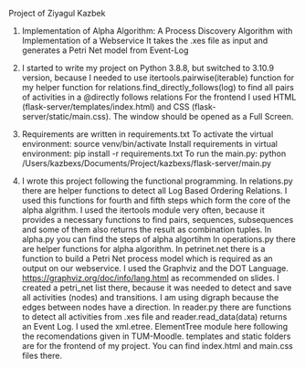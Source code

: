 Project of Ziyagul Kazbek 

1.  Implementation of Alpha Algorithm: A Process Discovery Algorithm with Implementation of a Webservice
It takes the .xes file as input and generates a Petri Net model from Event-Log

2. I started to write my project on Python 3.8.8, but switched to 3.10.9 version, because I needed to use itertools.pairwise(iterable) function for my helper function for relations.find_directly_follows(log) to find all pairs of activities in a @directly follows relations
For the frontend I used HTML (flask-server/templates/index.html) and CSS (flask-server/static/main.css). The window should be opened as a Full Screen.

3. Requirements are written in requirements.txt
To activate the virtual environment: source venv/bin/activate
Install requirements in virtual environment: pip install -r requirements.txt
To run the main.py: python /Users/kazbexs/Documents/Project/kazbexs/flask-server/main.py

4. I wrote this project following the functional programming.
In relations.py there are helper functions to detect all Log Based Ordering Relations. I used this functions for fourth and fifth steps which form the core of the alpha algrithm. I used the itertools module very often, because it provides a necessary functions to find pairs, sequences, subsequences and some of them also returns the result as combination tuples.
In alpha.py you can find the steps of alpha algortihm
In operations.py there are helper functions for alpha algorithm.
In petrinet.net there is a function to build a Petri Net process model which is required as an output on our webservice. I used the Graphviz and the DOT Language. https://graphviz.org/doc/info/lang.html as recommended on slides. I created a petri_net list there, because it was needed to detect and save all activities (nodes) and transitions. I am using digraph because the edges between nodes have a direction.
In reader.py there are functions to detect all activities from .xes file and reader.read_data(data) returns an Event Log. I used the xml.etree.
ElementTree module here following the recomendations given in TUM-Moodle.
templates and static folders are for the frontend of my project. You can find index.html and main.css files there.
